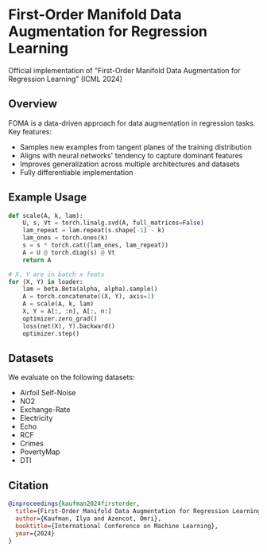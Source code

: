 # First-Order Manifold Data Augmentation for Regression Learning

Official implementation of "First-Order Manifold Data Augmentation for Regression Learning" (ICML 2024)

## Overview

FOMA is a data-driven approach for data augmentation in regression tasks. Key features:
- Samples new examples from tangent planes of the training distribution
- Aligns with neural networks' tendency to capture dominant features
- Improves generalization across multiple architectures and datasets
- Fully differentiable implementation


## Example Usage

```python
def scale(A, k, lam):
    U, s, Vt = torch.linalg.svd(A, full_matrices=False)
    lam_repeat = lam.repeat(s.shape[-1] - k)
    lam_ones = torch.ones(k)
    s = s * torch.cat((lam_ones, lam_repeat))
    A = U @ torch.diag(s) @ Vt
    return A

# X, Y are in batch x feats
for (X, Y) in loader:
    lam = beta.Beta(alpha, alpha).sample()
    A = torch.concatenate((X, Y), axis=1)
    A = scale(A, k, lam)
    X, Y = A[:, :n], A[:, n:]
    optimizer.zero_grad()
    loss(net(X), Y).backward()
    optimizer.step()
```

## Datasets

We evaluate on the following datasets:
- Airfoil Self-Noise
- NO2
- Exchange-Rate
- Electricity
- Echo
- RCF
- Crimes
- PovertyMap
- DTI

## Citation

```bibtex
@inproceedings{kaufman2024firstorder,
  title={First-Order Manifold Data Augmentation for Regression Learning},
  author={Kaufman, Ilya and Azencot, Omri},
  booktitle={International Conference on Machine Learning},
  year={2024}
}
```
